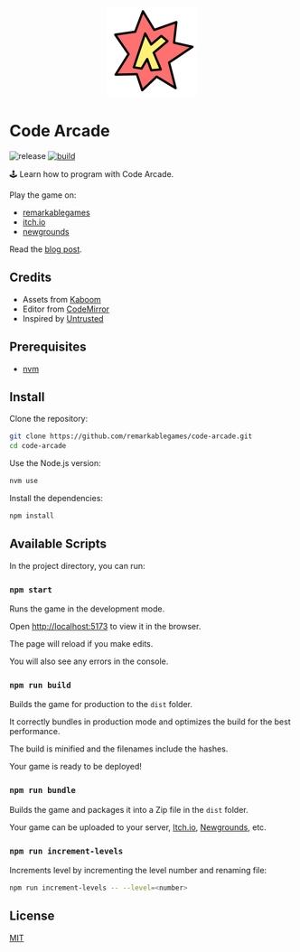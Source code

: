 <p align="center">
  <img src="https://github.com/remarkablegames/code-arcade/blob/master/public/logo.png" alt="Code Arcade">
</p>

# Code Arcade

![release](https://img.shields.io/github/v/release/remarkablegames/code-arcade)
[![build](https://github.com/remarkablegames/code-arcade/actions/workflows/build.yml/badge.svg)](https://github.com/remarkablegames/code-arcade/actions/workflows/build.yml)

🕹️ Learn how to program with Code Arcade.

Play the game on:

- [remarkablegames](https://remarkablegames.org/code-arcade)
- [itch.io](https://remarkablegames.itch.io/code-arcade)
- [newgrounds](https://www.newgrounds.com/portal/view/934247)

Read the [blog post](https://remarkablegames.org/posts/code-arcade/).

## Credits

- Assets from [Kaboom](https://kaboomjs.com/)
- Editor from [CodeMirror](https://codemirror.net/)
- Inspired by [Untrusted](https://alexnisnevich.github.io/untrusted/)

## Prerequisites

- [nvm](https://github.com/nvm-sh/nvm#readme)

## Install

Clone the repository:

```sh
git clone https://github.com/remarkablegames/code-arcade.git
cd code-arcade
```

Use the Node.js version:

```sh
nvm use
```

Install the dependencies:

```sh
npm install
```

## Available Scripts

In the project directory, you can run:

### `npm start`

Runs the game in the development mode.

Open [http://localhost:5173](http://localhost:5173) to view it in the browser.

The page will reload if you make edits.

You will also see any errors in the console.

### `npm run build`

Builds the game for production to the `dist` folder.

It correctly bundles in production mode and optimizes the build for the best performance.

The build is minified and the filenames include the hashes.

Your game is ready to be deployed!

### `npm run bundle`

Builds the game and packages it into a Zip file in the `dist` folder.

Your game can be uploaded to your server, [Itch.io](https://itch.io/), [Newgrounds](https://www.newgrounds.com/), etc.

### `npm run increment-levels`

Increments level by incrementing the level number and renaming file:

```sh
npm run increment-levels -- --level=<number>
```

## License

[MIT](LICENSE)
